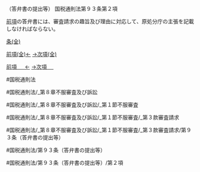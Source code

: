 （答弁書の提出等）
国税通則法第９３条第２項

[前項](国税通則法＿＿＿＿＿第９３条第１項)の答弁書には、審査請求の趣旨及び理由に対応して、原処分庁の主張を記載しなければならない。

[条(全)](国税通則法＿＿＿＿＿第９３条_.md)

[前項(全)←](国税通則法＿＿＿＿＿第９３条第１項_.md)    [→次項(全)](国税通則法＿＿＿＿＿第９３条第３項_.md)

[前項 　 ←](国税通則法＿＿＿＿＿第９３条第１項.md)    [→次項 　 ](国税通則法＿＿＿＿＿第９３条第３項.md)



#国税通則法

#国税通則法/_第８章不服審査及び訴訟

#国税通則法/_第８章不服審査及び訴訟/_第１節不服審査

#国税通則法/_第８章不服審査及び訴訟/_第１節不服審査/_第３款審査請求

#国税通則法/_第８章不服審査及び訴訟/_第１節不服審査/_第３款審査請求/第９３条（答弁書の提出等）

#国税通則法/第９３条（答弁書の提出等）

#国税通則法/第９３条（答弁書の提出等）/第２項

